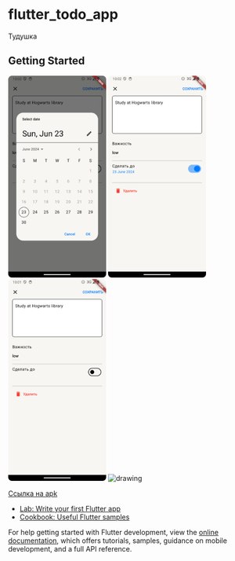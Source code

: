 # flutter_todo_app

Тудушка

## Getting Started


<img src="readmi_images/img.png" alt="drawing" width="200"/>
<img src="readmi_images/img_1.png" alt="drawing" width="200"/>
<img src="readmi_images/img_2.png" alt="drawing" width="200"/>
<img src="readmi_images/[img_2.png](https://github.com/truefalsemary/Flutter-todo-app/assets/94931275/578a0741-631d-463c-b1c0-dc93f2fcb3be)" alt="drawing" width="200"/>



[Ссылка на apk](readmi_images/app-release.apk)

- [Lab: Write your first Flutter app](https://docs.flutter.dev/get-started/codelab)
- [Cookbook: Useful Flutter samples](https://docs.flutter.dev/cookbook)

For help getting started with Flutter development, view the
[online documentation](https://docs.flutter.dev/), which offers tutorials,
samples, guidance on mobile development, and a full API reference.
